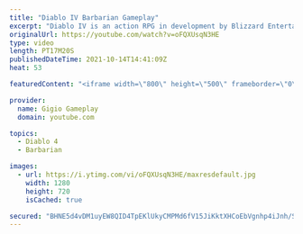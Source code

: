 ```yaml
---
title: "Diablo IV Barbarian Gameplay"
excerpt: "Diablo IV is an action RPG in development by Blizzard Entertainment, the fourth title in the Diablo series. Diablo IV é um RPG de ação em desenvolvimento pela ..."
originalUrl: https://youtube.com/watch?v=oFQXUsqN3HE
type: video
length: PT17M20S
publishedDateTime: 2021-10-14T14:41:09Z
heat: 53

featuredContent: "<iframe width=\"800\" height=\"500\" frameborder=\"0\" src=\"https://www.youtube.com/embed/oFQXUsqN3HE\" allow=\"accelerometer; autoplay; encrypted-media; gyroscope; picture-in-picture\" allowfullscreen></iframe>"

provider:
  name: Gigio Gameplay
  domain: youtube.com

topics:
  - Diablo 4
  - Barbarian

images:
  - url: https://i.ytimg.com/vi/oFQXUsqN3HE/maxresdefault.jpg
    width: 1280
    height: 720
    isCached: true

secured: "BHNE5d4vDM1uyEW8QID4TpEKlUkyCMPMd6fV15JiKktXHCoEbVgnhp4iJnh/Su6F9U4YapWiZarU9IQTmOZPKr9EIrLQ7kIQtio2fMFHlwiDjqlkCW8+fPCqQrymObJy1f9Yej3lBv7aE3GAZ4M3rL8xwGoCFHCfINEplu/rSG35z3TRxzVsHaY/hMYVqLuPzUPMnXMvardHlEC8lnfgetScfeA5hToyEFwS82zaUlNsUU9MRNaTQ0yiXg+362ugJyf3sBzReMdQOB3D9I1CZPseP311CuTmXuVRKgk90lQpF6PHlwOz5u+QOjYSYz0YjyD8G74+wUGN18Dm7KpgxSsJvlRqkG6PLtCM7zLp8qZ7D3Sh+OwUxlcIHacgrCWO1MRhW8iH+2IXZ1j7hLesM/goMqMI/mpP3DjZ5//81Z8=;X/923vwch/Rh9XJfPcNYDw=="
---
```


